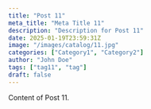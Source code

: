 ```yaml
---
title: "Post 11"
meta_title: "Meta Title 11"
description: "Description for Post 11"
date: 2025-01-19T23:59:31Z
image: "/images/catalog/11.jpg"
categories: ["Category1", "Category2"]
author: "John Doe"
tags: ["tag11", "tag"]
draft: false
---
```


Content of Post 11.
